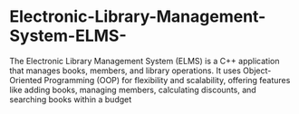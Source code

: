 # Electronic-Library-Management-System-ELMS-
The Electronic Library Management System (ELMS) is a C++ application that manages books, members, and library operations. It uses Object-Oriented Programming (OOP) for flexibility and scalability, offering features like adding books, managing members, calculating discounts, and searching books within a budget
